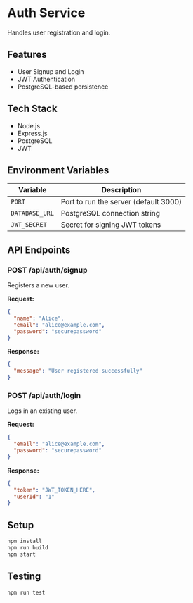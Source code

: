 # Auth Service

Handles user registration and login.

## Features

- User Signup and Login
- JWT Authentication
- PostgreSQL-based persistence

## Tech Stack

- Node.js
- Express.js
- PostgreSQL
- JWT

## Environment Variables

| Variable       | Description                          |
|----------------|--------------------------------------|
| `PORT`         | Port to run the server (default 3000)|
| `DATABASE_URL` | PostgreSQL connection string         |
| `JWT_SECRET`   | Secret for signing JWT tokens        |

## API Endpoints

### POST /api/auth/signup

Registers a new user.

**Request:**
```json
{
  "name": "Alice",
  "email": "alice@example.com",
  "password": "securepassword"
}
````

**Response:**

```json
{
  "message": "User registered successfully"
}
```

### POST /api/auth/login

Logs in an existing user.

**Request:**

```json
{
  "email": "alice@example.com",
  "password": "securepassword"
}
```

**Response:**

```json
{
  "token": "JWT_TOKEN_HERE",
  "userId": "1"
}
```

## Setup

```bash
npm install
npm run build
npm start
```

## Testing

```bash
npm run test
```

````